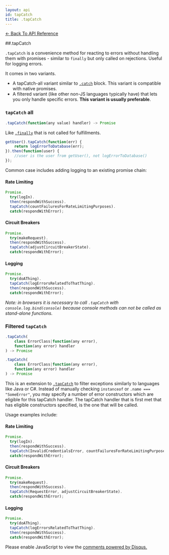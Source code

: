 ```yaml
---
layout: api
id: tapCatch
title: .tapCatch
---
```



[← Back To API Reference](/docs/api-reference.html)
<div class="api-code-section"><markdown>
##.tapCatch


`.tapCatch` is a convenience method for reacting to errors without handling them with promises - similar to `finally` but only called on rejections. Useful for logging errors.

It comes in two variants.
- A tapCatch-all variant similar to [`.catch`](.) block. This variant is compatible with native promises.
- A filtered variant (like other non-JS languages typically have) that lets you only handle specific errors. **This variant is usually preferable**.


### `tapCatch` all
```js
.tapCatch(function(any value) handler) -> Promise
```


Like [`.finally`](.) that is not called for fulfillments.

```js
getUser().tapCatch(function(err) {
    return logErrorToDatabase(err);
}).then(function(user) {
    //user is the user from getUser(), not logErrorToDatabase()
});
```

Common case includes adding logging to an existing promise chain:

#### Rate Limiting

```js
Promise.
  try(logIn).
  then(respondWithSuccess).
  tapCatch(countFailuresForRateLimitingPurposes).
  catch(respondWithError);
```

#### Circuit Breakers

```js
Promise.
  try(makeRequest).
  then(respondWithSuccess).
  tapCatch(adjustCircuitBreakerState).
  catch(respondWithError);
```

#### Logging

```js
Promise.
  try(doAThing).
  tapCatch(logErrorsRelatedToThatThing).
  then(respondWithSuccess).
  catch(respondWithError);
```

*Note: in browsers it is necessary to call `.tapCatch` with `console.log.bind(console)` because console methods can not be called as stand-alone functions.*

### Filtered `tapCatch`


```js
.tapCatch(
    class ErrorClass|function(any error),
    function(any error) handler
) -> Promise
```
```js
.tapCatch(
    class ErrorClass|function(any error),
    function(any error) handler
) -> Promise


```
This is an extension to [`.tapCatch`](.) to filter exceptions similarly to languages like Java or C#. Instead of manually checking `instanceof` or `.name === "SomeError"`, you may specify a number of error constructors which are eligible for this tapCatch handler. The tapCatch handler that is first met that has eligible constructors specified, is the one that will be called.

Usage examples include:

#### Rate Limiting

```js
Promise.
  try(logIn).
  then(respondWithSuccess).
  tapCatch(InvalidCredentialsError, countFailuresForRateLimitingPurposes).
  catch(respondWithError);
```

#### Circuit Breakers

```js
Promise.
  try(makeRequest).
  then(respondWithSuccess).
  tapCatch(RequestError, adjustCircuitBreakerState).
  catch(respondWithError);
```

#### Logging

```js
Promise.
  try(doAThing).
  tapCatch(logErrorsRelatedToThatThing).
  then(respondWithSuccess).
  catch(respondWithError);
```

</markdown></div>

<div id="disqus_thread"></div>
<script type="text/javascript">
    var disqus_title = ".tapCatch";
    var disqus_shortname = "bluebirdjs";
    var disqus_identifier = "disqus-id-tapCatch";

    (function() {
        var dsq = document.createElement("script"); dsq.type = "text/javascript"; dsq.async = true;
        dsq.src = "//" + disqus_shortname + ".disqus.com/embed.js";
        (document.getElementsByTagName("head")[0] || document.getElementsByTagName("body")[0]).appendChild(dsq);
    })();
</script>
<noscript>Please enable JavaScript to view the <a href="https://disqus.com/?ref_noscript" rel="nofollow">comments powered by Disqus.</a></noscript>
